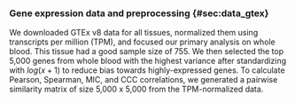 ### Gene expression data and preprocessing {#sec:data_gtex}

We downloaded GTEx v8 data for all tissues, normalized them using transcripts per million (TPM), and focused our primary analysis on whole blood.
This tissue had a good sample size of 755.
We then selected the top 5,000 genes from whole blood with the highest variance after standardizing with $log(x + 1)$ to reduce bias towards highly-expressed genes.
To calculate Pearson, Spearman, MIC, and CCC correlations, we generated a pairwise similarity matrix of size 5,000 x 5,000 from the TPM-normalized data.
